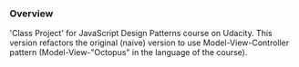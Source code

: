 ### Overview

'Class Project' for JavaScript Design Patterns course on Udacity. This version refactors the original (naive) version to use Model-View-Controller pattern (Model-View-"Octopus" in the language of the course).

